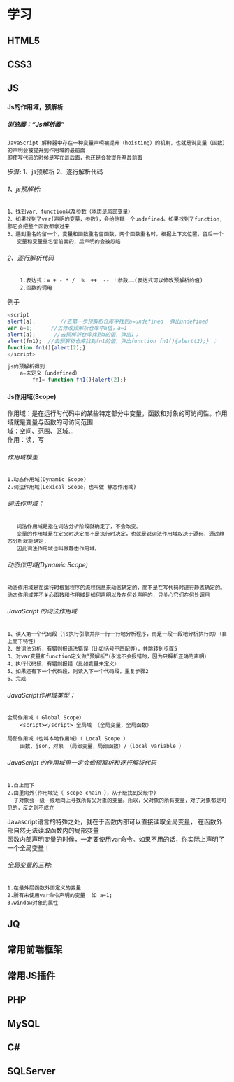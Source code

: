 学习
=========

HTML5
--------


CSS3
--------


JS
--------

#### Js的作用域，预解析
 
##### 浏览器：“Js解析器”
	JavaScript 解释器中存在一种变量声明被提升（hoisting）的机制，也就是说变量（函数）的声明会被提升到作用域的最前面  
	即使写代码的时候是写在最后面，也还是会被提升至最前面

步骤: 
    1、js预解析
    2、逐行解析代码

###### 1、js预解析:
	1、找到var、function以及参数（本质是局部变量）  
	2、如果找到了var(声明的变量，参数)，会给他赋一个undefined。如果找到了function,那它会把整个函数都拿过来    
	3、遇到重名的留一个，变量和函数重名留函数，两个函数重名时，根据上下文位置，留后一个    
	   变量和变量重名留前面的，后声明的会被忽略  
	   
###### 2、逐行解析代码  
        1.表达式：= + - * /  %  ++  -- ！参数……(表达式可以修改预解析的值)  
        2.函数的调用

例子
```js
<script   
alert(a);        //去第一步预解析仓库中找到a=undefined  弹出undefined 
var a=1;      //去修改预解析仓库中a值，a=1
alert(a);      //去预解析仓库找到a的值，弹出1；
alert(fn1);  //去预解析仓库找到fn1的值，弹出function fn1(){alert(2);} ；
function fn1(){alert(2);}
</script>

js的预解析得到     
 	a=未定义（undefined）       
        fn1= function fn1(){alert(2);}
 ```

#### Js作用域(Scope)     
作用域：是在运行时代码中的某些特定部分中变量，函数和对象的可访问性。作用域就是变量与函数的可访问范围       
域：空间、范围、区域…  
作用：读，写  

###### 作用域模型 
	1.动态作用域(Dynamic Scope)      
	2.词法作用域(Lexical Scope，也叫做 静态作用域)      
   
###### 词法作用域：
       词法作用域是指在词法分析阶段就确定了，不会改变。     
       变量的作用域是在定义时决定而不是执行时决定，也就是说词法作用域取决于源码，通过静态分析就能确定,   
       因此词法作用域也叫做静态作用域。

###### 动态作用域(Dynamic Scope)     
	动态作用域是在运行时根据程序的流程信息来动态确定的，而不是在写代码时进行静态确定的。   
	动态作用域并不关心函数和作用域是如何声明以及在何处声明的，只关心它们在何处调用  

###### JavaScript 的词法作用域     
	1、读入第一个代码段（js执行引擎并非一行一行地分析程序，而是一段一段地分析执行的）（自上而下特性）  
	2、做词法分析，有错则报语法错误（比如括号不匹配等），并跳转到步骤5  
	3、对var变量和function定义做“预解析“（永远不会报错的，因为只解析正确的声明）  
	4、执行代码段，有错则报错（比如变量未定义）  
	5、如果还有下一个代码段，则读入下一个代码段，重复步骤2  
	6、完成  

###### JavaScript作用域类型：
	全局作用域（ Global Scope）
		<script></script> 全局域 （全局变量，全局函数）  

	局部作用域（也叫本地作用域）（ Local Scope ）    
		函数，json，对象 （局部变量，局部函数）/（local variable ）
		
###### JavaScript 的作用域里一定会做预解析和逐行解析代码
	1.自上而下      
	2.由里向外(作用域链（ scope chain ），从子级找到父级中)      
	  子对象会一级一级地向上寻找所有父对象的变量。所以，父对象的所有变量，对子对象都是可见的，反之则不成立    


Javascript语言的特殊之处，就在于函数内部可以直接读取全局变量， 在函数外部自然无法读取函数内的局部变量    
函数内部声明变量的时候，一定要使用var命令。如果不用的话，你实际上声明了一个全局变量！  

###### 全局变量的三种:   
	1.在最外层函数外面定义的变量    
	2.所有未使用var命令声明的变量  如 a=1;    
	3.window对象的属性    

JQ
--------

常用前端框架
--------

常用JS插件
--------


PHP
--------


MySQL
--------


C#
--------


SQLServer
--------

